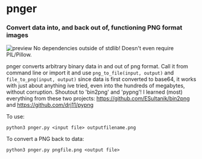 # pnger
### Convert data into, and back out of, functioning PNG format images
![preview](https://i.ibb.co/92TrdG7/test.png)
No dependencies outside of stdlib! Doesn't even require PIL/Pillow.

pnger converts arbitrary binary data in and out of png format.  Call it from command line or
import it and use `png_to_file(input, output)` and `file_to_png(input, output)`
since data is first converted to base64, it works with just about anything ive tried, even into
the hundreds of megabytes, without corruption.  Shoutout to 'bin2png' and 'pypng'!
I learned (most) everything from these two projects: https://github.com/ESultanik/bin2png and https://github.com/drj11/pypng


To use:

`python3 pnger.py <input file> outputfilename.png` 

To convert a PNG back to data:

`python3 pnger.py pngfile.png <output file>`

